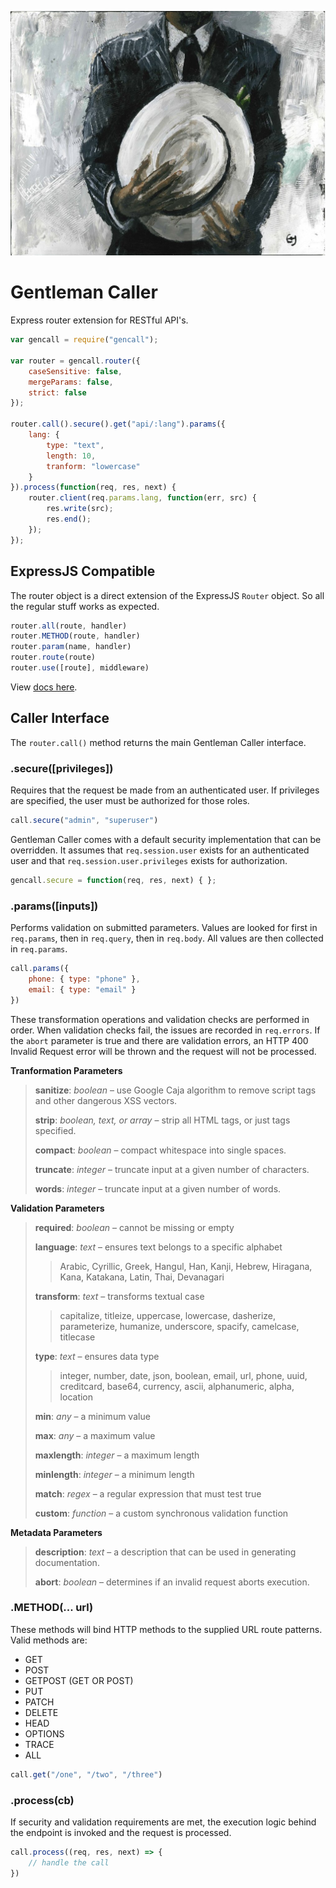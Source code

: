 ![Gentleman Caller](/package.jpg "Gentleman Caller")

# Gentleman Caller

Express router extension for RESTful API's.

```javascript
var gencall = require("gencall");

var router = gencall.router({ 
    caseSensitive: false,
    mergeParams: false,
    strict: false
});

router.call().secure().get("api/:lang").params({
    lang: {
        type: "text",
        length: 10,
        tranform: "lowercase"
    }
}).process(function(req, res, next) {
    router.client(req.params.lang, function(err, src) {
        res.write(src);
        res.end();
    });
});
```

## ExpressJS Compatible

The router object is a direct extension of the ExpressJS `Router` object.  So all the regular stuff works as expected.

```javascript
router.all(route, handler)
router.METHOD(route, handler)
router.param(name, handler)
router.route(route)
router.use([route], middleware)
```

View [docs here](http://expressjs.com/en/api.html#router "ExpressJS Router Docs").

## Caller Interface

The `router.call()` method returns the main Gentleman Caller interface.

### .secure([privileges])

Requires that the request be made from an authenticated user.  If privileges are specified, the user must be authorized for those roles.

```javascript
call.secure("admin", "superuser")
```

Gentleman Caller comes with a default security implementation that can be overridden.  It assumes that `req.session.user` exists for an authenticated user and that `req.session.user.privileges` exists for authorization.

```javascript
gencall.secure = function(req, res, next) { };
```

### .params([inputs])

Performs validation on submitted parameters.  Values are looked for first in `req.params`, then in `req.query`, then in `req.body`.  All values are then collected in `req.params`.

```javascript
call.params({
    phone: { type: "phone" },
    email: { type: "email" }
})
```

These transformation operations and validation checks are performed in order.  When validation checks fail, the issues are recorded in `req.errors`.  If the `abort` parameter is true and there are validation errors, an HTTP 400 Invalid Request error will be thrown and the request will not be processed.

__Tranformation Parameters__

> __sanitize__: *boolean* – use Google Caja algorithm to remove script tags and other dangerous XSS vectors.
>
> __strip__: *boolean, text, or array* – strip all HTML tags, or just tags specified.
>
> __compact__: *boolean* – compact whitespace into single spaces.
>
> __truncate__: *integer* – truncate input at a given number of characters.
>
> __words__: *integer* – truncate input at a given number of words.

__Validation Parameters__

> __required__: *boolean* – cannot be missing or empty
>
> __language__: *text* – ensures text belongs to a specific alphabet
> > Arabic, Cyrillic, Greek, Hangul, Han, Kanji, Hebrew, Hiragana, Kana, Katakana, Latin, Thai, Devanagari
>
> __transform__: *text* – transforms textual case
> > capitalize, titleize, uppercase, lowercase, dasherize, parameterize, humanize, underscore, spacify, camelcase, titlecase
>
> __type__: *text* – ensures data type
> > integer, number, date, json, boolean, email, url, phone, uuid, creditcard, base64, currency, ascii, alphanumeric, alpha, location
>
> __min__: *any* – a minimum value
>
> __max__: *any* – a maximum value
>
> __maxlength__: *integer* – a maximum length
>
> __minlength__: *integer* – a minimum length
>
> __match__: *regex* – a regular expression that must test true
>
> __custom__: *function* – a custom synchronous validation function

__Metadata Parameters__

> __description__: *text* – a description that can be used in generating documentation.
>
> __abort__: *boolean* – determines if an invalid request aborts execution.

### .METHOD(... url)

These methods will bind HTTP methods to the supplied URL route patterns.  Valid methods are:

* GET
* POST
* GETPOST (GET OR POST)
* PUT
* PATCH
* DELETE
* HEAD
* OPTIONS
* TRACE
* ALL

```javascript
call.get("/one", "/two", "/three")
```

### .process(cb)

If security and validation requirements are met, the execution logic behind the endpoint is invoked and the request is processed.

```javascript
call.process((req, res, next) => {
    // handle the call
})
```